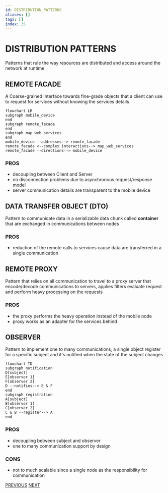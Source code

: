 ```yaml
---
id: DISTRIBUTION_PATTERNS
aliases: []
tags: []
index: 35
---
```


# DISTRIBUTION PATTERNS

Patterns that rule the way resources are distributed and access around the network at runtime

## REMOTE FACADE

A Coarse-grained interface towards fine-grade objects that a client can use to request for services without knowing the services details

```mermaid
flowchart LR
subgraph mobile_device
end
subgraph remote_facade
end
subgraph map_web_services
end
mobile_device --addresses--> remote_facade
remote_facade <--complex interactions--> map_web_services
remote_facade --directions--> mobile_device
```
### PROS
- decoupling between Client and Server
-  no disconnection problems due to asynchronous request/response model
-  server communication details are transparent to the mobile device

## DATA TRANSFER OBJECT (DTO)

Pattern to communicate data in a serializable data chunk called **container**  that are exchanged in communications between nodes

### PROS

- reduction of the remote calls to services cause data are transferred in a single communication

## REMOTE PROXY

Pattern that relies on all communication to travel to a proxy server that encode/decode communications to servers, applies filters evaluate request and perform heavy processing on the requests

### PROS

- the proxy performs the heavy operation instead of the mobile node
- proxy works as an adapter for the services behind

## OBSERVER

Pattern to implement one to many communications, a single object register for a specific subject and it's notified when the state of the subject changes

```mermaid
flowchart TD
subgraph notification
D[subject]
E[observer 1]
F[observer 2]
D --notifies--> E & F
end
subgraph registration
A[subject]
B[observer 1]
C[observer 2]
C & B --register--> A
end
```

### PROS

- decoupling between subject and observer
- one to many communication support by design

### CONS

- not to much scalable since a single node as the responsibility for communication

[PREVIOUS](pages/mobile_middleware/PATTERNS.md) [NEXT](pages/mobile_middleware/RESOURCE_MANAGEMENT_PATTERNS.md)
